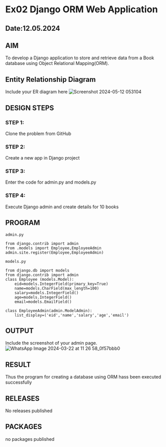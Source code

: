 # Ex02 Django ORM Web Application
## Date:12.05.2024

## AIM
To develop a Django application to store and retrieve data from a Book database using Object Relational Mapping(ORM).

## Entity Relationship Diagram

Include your ER diagram here
![Screenshot 2024-05-12 053104](https://github.com/veslin23000303/ORM/assets/151148539/154e076d-699f-41f0-9e41-b74b7eb5c3b7)



## DESIGN STEPS

### STEP 1:
Clone the problem from GitHub

### STEP 2:
Create a new app in Django project

### STEP 3:
Enter the code for admin.py and models.py

### STEP 4:
Execute Django admin and create details for 10 books

## PROGRAM
```
admin.py

from django.contrib import admin
from .models import Employee,EmployeeAdmin
admin.site.register(Employee,EmployeeAdmin)

models.py

from django.db import models
from django.contrib import admin
class Employee (models.Model):
    eid=models.IntegerField(primary_key=True)
    name=models.CharField(max_length=100)
    salary=models.IntegerField()
    age=models.IntegerField()
    email=models.EmailField()
 
class EmployeeAdmin(admin.ModelAdmin):
    list_display=('eid','name','salary','age','email')
```




## OUTPUT

Include the screenshot of your admin page.
![WhatsApp Image 2024-03-22 at 11 26 58_0f57bbb0](https://github.com/veslin23000303/ORM/assets/151148539/5fd634bf-722f-4964-bdc0-9cba6ba533d4)


## RESULT
Thus the program for creating a database using ORM hass been executed successfully

## RELEASES
No releases published

## PACKAGES
no packages published
